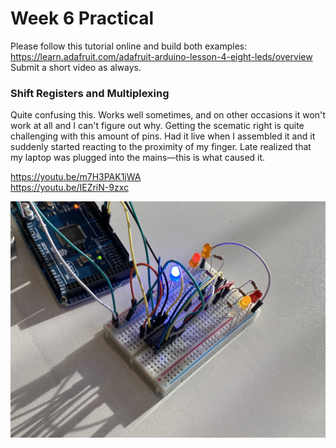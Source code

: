 # Week 6 Practical

Please follow this tutorial online and build both examples:<br>
https://learn.adafruit.com/adafruit-arduino-lesson-4-eight-leds/overview<br>
Submit a short video as always.

### Shift Registers and Multiplexing

Quite confusing this. Works well sometimes, and on other occasions it won't work at all and I can't figure out why. Getting the scematic right is quite challenging with this amount of pins. Had it live when I assembled it and it suddenly started reacting to the proximity of my finger. Late realized that my laptop was plugged into the mains—this is what caused it.

https://youtu.be/m7H3PAK1jWA<br>
https://youtu.be/IEZriN-9zxc

![Image](img-1.jpeg)
